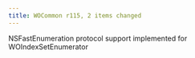 ```yaml
---
title: WOCommon r115, 2 items changed
---
```


NSFastEnumeration protocol support implemented for WOIndexSetEnumerator
